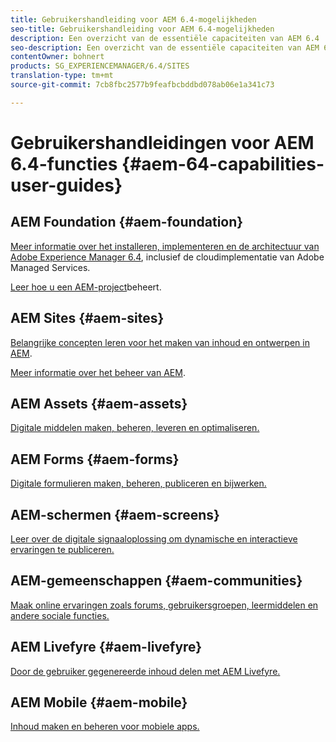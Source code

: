 ```yaml
---
title: Gebruikershandleiding voor AEM 6.4-mogelijkheden
seo-title: Gebruikershandleiding voor AEM 6.4-mogelijkheden
description: Een overzicht van de essentiële capaciteiten van AEM 6.4
seo-description: Een overzicht van de essentiële capaciteiten van AEM 6.4
contentOwner: bohnert
products: SG_EXPERIENCEMANAGER/6.4/SITES
translation-type: tm+mt
source-git-commit: 7cb8fbc2577b9feafbcbddbd078ab06e1a341c73

---
```



# Gebruikershandleidingen voor AEM 6.4-functies {#aem-64-capabilities-user-guides}

## AEM Foundation {#aem-foundation}

[Meer informatie over het installeren, implementeren en de architectuur van Adobe Experience Manager 6.4](/help/sites-deploying/home.md), inclusief de cloudimplementatie van Adobe Managed Services.

[Leer hoe u een AEM-project](/help/managing/home.md)beheert.

## AEM Sites {#aem-sites}

[Belangrijke concepten leren voor het maken van inhoud en ontwerpen in AEM](/help/sites-authoring/home.md).

[Meer informatie over het beheer van AEM](/help/sites-administering/home.md).

## AEM Assets {#aem-assets}

[Digitale middelen maken, beheren, leveren en optimaliseren.](/help/assets/home.md)

## AEM Forms {#aem-forms}

[Digitale formulieren maken, beheren, publiceren en bijwerken.](/help/forms/home.md)

## AEM-schermen {#aem-screens}

[Leer over de digitale signaaloplossing om dynamische en interactieve ervaringen te publiceren.](/help/screens/home.md)

## AEM-gemeenschappen {#aem-communities}

[Maak online ervaringen zoals forums, gebruikersgroepen, leermiddelen en andere sociale functies.](/help/communities/home.md)

## AEM Livefyre {#aem-livefyre}

[Door de gebruiker gegenereerde inhoud delen met AEM Livefyre.](https://marketing.adobe.com/resources/help/en_US/livefyre/home.html)

## AEM Mobile {#aem-mobile}

[Inhoud maken en beheren voor mobiele apps.](/help/mobile/home.md)

